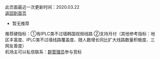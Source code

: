 此页面最近一次更新时间：2020.03.22              
[返回到首页](https://passwallopenwrt.github.io/website/)                

* 暂无推荐         

推荐硬指标：①有IPLC类不过墙韩国视频线路 ②支持月付（其他参考指标：地区丰富度、IPLC类不过墙线路覆盖度、随人数增长同比扩大线路数量积极度、三网友善度）                          
机场主可以私信联系：[群管理员](https://t.me/wefuxkgfw)参与竞标                
